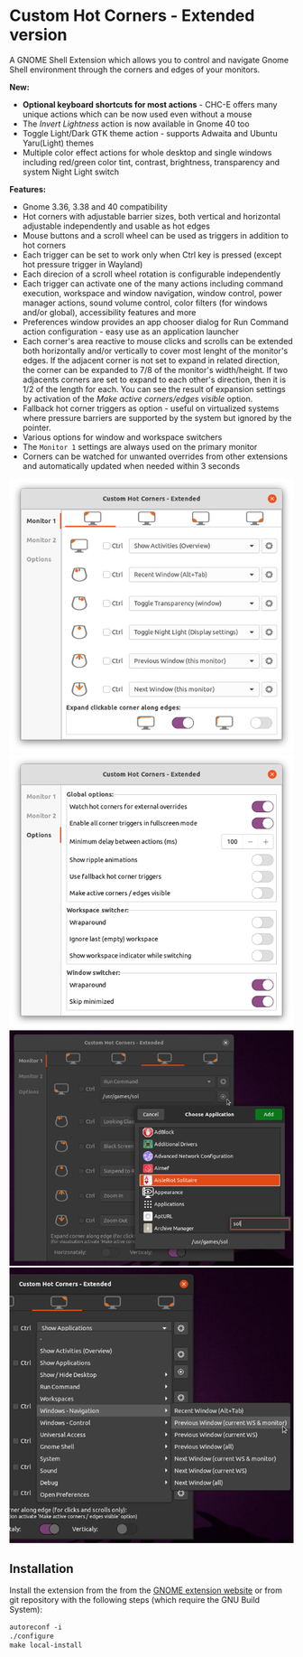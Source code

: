 # Custom Hot Corners - Extended version

A GNOME Shell Extension which allows you to control and navigate Gnome Shell environment through the corners and edges of your monitors.

**New:**
- **Optional keyboard shortcuts for most actions** - CHC-E offers many unique actions which can be now used even without a mouse
- The *Invert Lightness* action is now available in Gnome 40 too
- Toggle Light/Dark GTK theme action - supports Adwaita and Ubuntu Yaru(Light) themes
- Multiple color effect actions for whole desktop and single windows including red/green color tint, contrast, brightness, transparency and system Night Light switch

**Features:**
- Gnome 3.36, 3.38 and 40 compatibility
- Hot corners with adjustable barrier sizes, both vertical and horizontal adjustable independently and usable as hot edges
- Mouse buttons and a scroll wheel can be used as triggers in addition to hot corners
- Each trigger can be set to work only when Ctrl key is pressed (except hot pressure trigger in Wayland)
- Each direcion of a scroll wheel rotation is configurable independently
- Each trigger can activate one of the many actions including command execution, workspace and window navigation, window control, power manager actions, sound volume control, color filters (for windows and/or global), accessibility features and more
- Preferences window provides an app chooser dialog for Run Command action configuration - easy use as an application launcher
- Each corner's area reactive to mouse clicks and scrolls can be extended both horizontally and/or vertically to cover most lenght of the monitor's edges. If the adjacent corner is not set to expand in related direction, the corner can be expanded to 7/8 of the monitor's width/height. If two adjacents corners are set to expand to each other's direction, then it is 1/2 of the length for each. You can see the result of expansion settings by activation of the *Make active corners/edges visible* option.
- Fallback hot corner triggers as option - useful on virtualized systems where pressure barriers are supported by the system but ignored by the pointer.
- Various options for window and workspace switchers
- The `Monitor 1` settings are always used on the primary monitor
- Corners can be watched for unwanted overrides from other extensions and automatically updated when needed within 3 seconds

![Extension configuration window](screenshot.png)
![Extension configuration window](screenshot1.png)
![Extension configuration window](screenshot2.png)
![Extension configuration window](screenshot3.png)

## Installation

Install the extension from the from the [GNOME extension website](https://extensions.gnome.org/extension/4167/custom-hot-corners-extended/) or from git repository with the following steps (which require the GNU Build System):

    autoreconf -i
    ./configure
    make local-install
